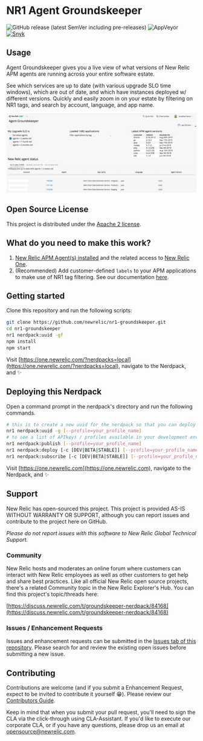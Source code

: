 # NR1 Agent Groundskeeper

![GitHub release (latest SemVer including pre-releases)](https://img.shields.io/github/v/release/newrelic/nr1-groundskeeper?include_prereleases&sort=semver) ![AppVeyor](https://img.shields.io/appveyor/ci/newrelic/nr1-groundskeeper) [![Snyk](https://snyk.io/test/github/newrelic/nr1-groundskeeper/badge.svg)](https://snyk.io/test/github/newrelic/nr1-groundskeeper)

## Usage

Agent Groundskeeper gives you a live view of what versions of New Relic APM agents are running across your entire software estate.

See which services are up to date (with various upgrade SLO time windows), which are out of date, and which have instances deployed w/ different versions. Quickly and easily zoom in on your estate by filtering on NR1 tags, and search by account, language, and app name.

![Screenshot #1](screenshots/screenshot_01.png)

## Open Source License

This project is distributed under the [Apache 2 license](LICENSE).

## What do you need to make this work?

1. [New Relic APM Agent(s) installed](https://newrelic.com/products/apm) and the related access to [New Relic One](https://newrelic.com/platform).
2. (Recommended) Add customer-defined `labels` to your APM applications to make use of NR1 tag filtering. See our documentation [here](https://docs.newrelic.com/docs/apm/new-relic-apm/guides/new-relic-apm-best-practices-guide#labels).

## Getting started

Clone this repository and run the following scripts:

```bash
git clone https://github.com/newrelic/nr1-groundskeeper.git
cd nr1-groundskeeper
nr1 nerdpack:uuid -gf
npm install
npm start
```

Visit [https://one.newrelic.com/?nerdpacks=local](https://one.newrelic.com/?nerdpacks=local), navigate to the Nerdpack, and :sparkles:

## Deploying this Nerdpack

Open a command prompt in the nerdpack's directory and run the following commands.

```bash
# this is to create a new uuid for the nerdpack so that you can deploy it to your account
nr1 nerdpack:uuid -g [--profile=your_profile_name]
# to see a list of APIkeys / profiles available in your development environment, run nr1 credentials:list
nr1 nerdpack:publish [--profile=your_profile_name]
nr1 nerdpack:deploy [-c [DEV|BETA|STABLE]] [--profile=your_profile_name]
nr1 nerdpack:subscribe [-c [DEV|BETA|STABLE]] [--profile=your_profile_name]
```

Visit [https://one.newrelic.com](https://one.newrelic.com), navigate to the Nerdpack, and :sparkles:

## Support

New Relic has open-sourced this project. This project is provided AS-IS WITHOUT WARRANTY OR SUPPORT, although you can report issues and contribute to the project here on GitHub.

_Please do not report issues with this software to New Relic Global Technical Support._

### Community

New Relic hosts and moderates an online forum where customers can interact with New Relic employees as well as other customers to get help and share best practices. Like all official New Relic open source projects, there's a related Community topic in the New Relic Explorer's Hub. You can find this project's topic/threads here:

[https://discuss.newrelic.com/t/groundskeeper-nerdpack/84168](https://discuss.newrelic.com/t/groundskeeper-nerdpack/84168)

### Issues / Enhancement Requests

Issues and enhancement requests can be submitted in the [Issues tab of this repository](../../issues). Please search for and review the existing open issues before submitting a new issue.

## Contributing

Contributions are welcome (and if you submit a Enhancement Request, expect to be invited to contribute it yourself :grin:). Please review our [Contributors Guide](CONTRIBUTING.md).

Keep in mind that when you submit your pull request, you'll need to sign the CLA via the click-through using CLA-Assistant. If you'd like to execute our corporate CLA, or if you have any questions, please drop us an email at opensource@newrelic.com.
